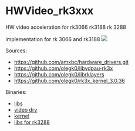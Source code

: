 # HWVideo_rk3xxx
HW video acceleration for rk3066 rk3188 rk 3288

implementation for rk 3066 and rk3188
<img src="http://3.bp.blogspot.com/-c6jq2oCEoG0/VmAzkRbD-JI/AAAAAAAAAL0/f-5C2R_7Upg/s1600/rk-vdpau.png" />

Sources:
* https://github.com/amxbc/hardware_drivers.git
* https://github.com/olegk0/libvdpau-rk3x
* https://github.com/olegk0/librklayers
* https://github.com/olegk0/rk3x_kernel_3.0.36

Binaries:
* <a href="https://drive.google.com/folderview?id=0B6QRwjacGTzCOHJqbkg1Ukp5UFE&usp=sharing">libs</a>
* <a href="https://drive.google.com/folderview?id=0B6QRwjacGTzCOGRvcWNzRXZubEU&usp=sharing">video drv</a>
* <a href="https://drive.google.com/folderview?id=0B6QRwjacGTzCMERsVFJ2bnNlOFU&usp=sharing">kernel</a>
* <a href="https://drive.google.com/drive/folders/0B6QRwjacGTzCaUFPcGRJakttRU0?usp=sharing">libs for rk3288</a>
